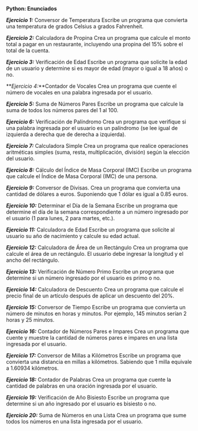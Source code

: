**Python: Enunciados**

**_Ejercicio 1:_** Conversor de Temperatura
Escribe un programa que convierta una temperatura de grados Celsius a grados
Fahrenheit.

**_Ejercicio 2:_** Calculadora de Propina
Crea un programa que calcule el monto total a pagar en un restaurante, incluyendo una propina del 15% sobre el total de la cuenta.

**_Ejercicio 3:_** Verificación de Edad
Escribe un programa que solicite la edad de un usuario y determine si es mayor de edad (mayor o igual a 18 años) o no.

**_Ejercicio 4:_**Contador de Vocales
Crea un programa que cuente el número de vocales en una palabra ingresada por el usuario.

**_Ejercicio 5:_** Suma de Números Pares
Escribe un programa que calcule la suma de todos los números pares del 1 al 100.

**_Ejercicio 6:_** Verificación de Palíndromo
Crea un programa que verifique si una palabra ingresada por el usuario es un
palíndromo (se lee igual de izquierda a derecha que de derecha a izquierda).

**_Ejercicio 7:_** Calculadora Simple
Crea un programa que realice operaciones aritméticas simples (suma, resta,
multiplicación, división) según la elección del usuario.

**_Ejercicio 8:_** Cálculo del Índice de Masa Corporal (IMC)
Escribe un programa que calcule el Índice de Masa Corporal (IMC) de una persona.


**_Ejercicio 9:_** Conversor de Divisas.
Crea un programa que convierta una cantidad de dólares a euros. Suponiendo que
1 dólar es igual a 0.85 euros.

**_Ejercicio 10:_** Determinar el Día de la Semana
Escribe un programa que determine el día de la semana correspondiente a un
número ingresado por el usuario (1 para lunes, 2 para martes, etc.).

**_Ejercicio 11:_** Calculadora de Edad
Escribe un programa que solicite al usuario su año de nacimiento y calcule su edad actual.

**_Ejercicio 12:_** Calculadora de Área de un Rectángulo
Crea un programa que calcule el área de un rectángulo. El usuario debe ingresar la longitud y el ancho del rectángulo.

**_Ejercicio 13:_** Verificación de Número Primo
Escribe un programa que determine si un número ingresado por el usuario es primo o no.

**_Ejercicio 14:_** Calculadora de Descuento
Crea un programa que calcule el precio final de un artículo después de aplicar un descuento del 20%.

**_Ejercicio 15:_** Conversor de Tiempo
Escribe un programa que convierta un número de minutos en horas y minutos. Por
ejemplo, 145 minutos serían 2 horas y 25 minutos.

**_Ejercicio 16:_** Contador de Números Pares e Impares
Crea un programa que cuente y muestre la cantidad de números pares e impares en una lista ingresada por el usuario.

**_Ejercicio 17:_** Conversor de Millas a Kilómetros
Escribe un programa que convierta una distancia en millas a kilómetros. Sabiendo que 1 milla equivale a 1.60934 kilómetros.

**_Ejercicio 18:_** Contador de Palabras
Crea un programa que cuente la cantidad de palabras en una oración ingresada por el usuario.

**_Ejercicio 19:_** Verificación de Año Bisiesto
Escribe un programa que determine si un año ingresado por el usuario es bisiesto o no.

**_Ejercicio 20:_** Suma de Números en una Lista
Crea un programa que sume todos los números en una lista ingresada por el
usuario.
